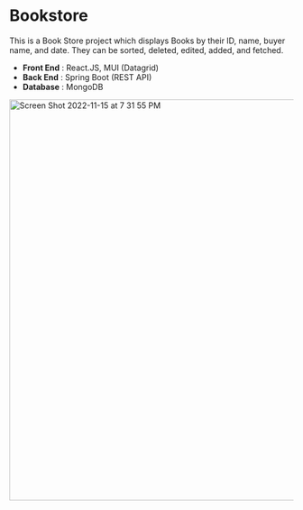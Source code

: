 # Bookstore

This is a Book Store project which displays Books by their ID, name, buyer name, and date. They can be sorted, deleted, edited, added, and fetched. 

* **Front End** : React.JS, MUI (Datagrid)
* **Back End** : Spring Boot (REST API)
* **Database** : MongoDB


<img width="712" alt="Screen Shot 2022-11-15 at 7 31 55 PM" src="https://user-images.githubusercontent.com/73435085/202061245-5e85e139-419b-45f5-937c-f6356d176a72.png">
